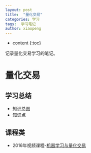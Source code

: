 ```yaml
---
layout: post
title:  "量化交易"
categories: 学习
tags:  学习笔记
author: xiaopeng
---
```


* content
{:toc}

记录量化交易学习的笔记。




# 量化交易


## 学习总结
* 知识总图
* 知识点

## 课程类

*  2016年视频课程-[机器学习与量化交易](https://passionlv.github.io/2018/02/06/机器学习与量化交易/)
